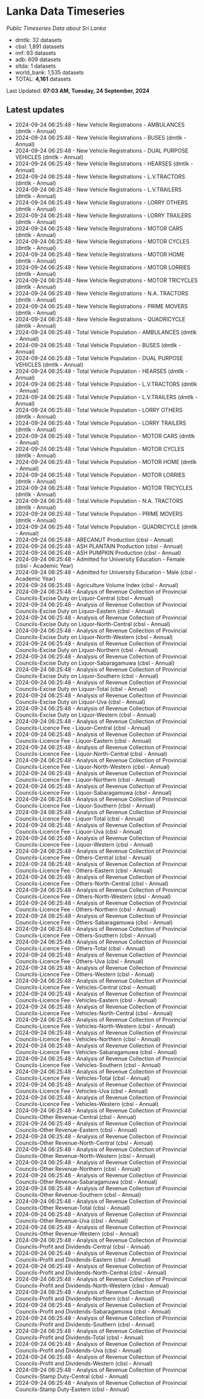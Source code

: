 # Lanka Data Timeseries
*Public Timeseries Data about Sri Lanka*

* dmtlk: 32 datasets
* cbsl: 1,891 datasets
* imf: 93 datasets
* adb: 609 datasets
* sltda: 1 datasets
* world_bank: 1,535 datasets
* TOTAL: **4,161** datasets

Last Updated: **07:03 AM, Tuesday, 24 September, 2024**

## Latest updates

* 2024-09-24 06:25:48 - New Vehicle Registrations - AMBULANCES (dmtlk - Annual)
* 2024-09-24 06:25:48 - New Vehicle Registrations - BUSES (dmtlk - Annual)
* 2024-09-24 06:25:48 - New Vehicle Registrations - DUAL PURPOSE VEHICLES (dmtlk - Annual)
* 2024-09-24 06:25:48 - New Vehicle Registrations - HEARSES (dmtlk - Annual)
* 2024-09-24 06:25:48 - New Vehicle Registrations - L.V.TRACTORS (dmtlk - Annual)
* 2024-09-24 06:25:48 - New Vehicle Registrations - L.V.TRAILERS (dmtlk - Annual)
* 2024-09-24 06:25:48 - New Vehicle Registrations - LORRY OTHERS (dmtlk - Annual)
* 2024-09-24 06:25:48 - New Vehicle Registrations - LORRY TRAILERS (dmtlk - Annual)
* 2024-09-24 06:25:48 - New Vehicle Registrations - MOTOR CARS (dmtlk - Annual)
* 2024-09-24 06:25:48 - New Vehicle Registrations - MOTOR CYCLES (dmtlk - Annual)
* 2024-09-24 06:25:48 - New Vehicle Registrations - MOTOR HOME (dmtlk - Annual)
* 2024-09-24 06:25:48 - New Vehicle Registrations - MOTOR LORRIES (dmtlk - Annual)
* 2024-09-24 06:25:48 - New Vehicle Registrations - MOTOR TRICYCLES (dmtlk - Annual)
* 2024-09-24 06:25:48 - New Vehicle Registrations - N.A. TRACTORS (dmtlk - Annual)
* 2024-09-24 06:25:48 - New Vehicle Registrations - PRIME MOVERS (dmtlk - Annual)
* 2024-09-24 06:25:48 - New Vehicle Registrations - QUADRICYCLE (dmtlk - Annual)
* 2024-09-24 06:25:48 - Total Vehicle Population - AMBULANCES (dmtlk - Annual)
* 2024-09-24 06:25:48 - Total Vehicle Population - BUSES (dmtlk - Annual)
* 2024-09-24 06:25:48 - Total Vehicle Population - DUAL PURPOSE VEHICLES (dmtlk - Annual)
* 2024-09-24 06:25:48 - Total Vehicle Population - HEARSES (dmtlk - Annual)
* 2024-09-24 06:25:48 - Total Vehicle Population - L.V.TRACTORS (dmtlk - Annual)
* 2024-09-24 06:25:48 - Total Vehicle Population - L.V.TRAILERS (dmtlk - Annual)
* 2024-09-24 06:25:48 - Total Vehicle Population - LORRY OTHERS (dmtlk - Annual)
* 2024-09-24 06:25:48 - Total Vehicle Population - LORRY TRAILERS (dmtlk - Annual)
* 2024-09-24 06:25:48 - Total Vehicle Population - MOTOR CARS (dmtlk - Annual)
* 2024-09-24 06:25:48 - Total Vehicle Population - MOTOR CYCLES (dmtlk - Annual)
* 2024-09-24 06:25:48 - Total Vehicle Population - MOTOR HOME (dmtlk - Annual)
* 2024-09-24 06:25:48 - Total Vehicle Population - MOTOR LORRIES (dmtlk - Annual)
* 2024-09-24 06:25:48 - Total Vehicle Population - MOTOR TRICYCLES (dmtlk - Annual)
* 2024-09-24 06:25:48 - Total Vehicle Population - N.A. TRACTORS (dmtlk - Annual)
* 2024-09-24 06:25:48 - Total Vehicle Population - PRIME MOVERS (dmtlk - Annual)
* 2024-09-24 06:25:48 - Total Vehicle Population - QUADRICYCLE (dmtlk - Annual)
* 2024-09-24 06:25:48 - ARECANUT Production (cbsl - Annual)
* 2024-09-24 06:25:48 - ASH PLANTAIN Production (cbsl - Annual)
* 2024-09-24 06:25:48 - ASH PUMPKIN Production (cbsl - Annual)
* 2024-09-24 06:25:48 - Admitted for University Education - Female (cbsl - Academic Year)
* 2024-09-24 06:25:48 - Admitted for University Education - Male (cbsl - Academic Year)
* 2024-09-24 06:25:48 - Agriculture Volume Index (cbsl - Annual)
* 2024-09-24 06:25:48 - Analysis of Revenue Collection of Provincial Councils-Excise Duty on Liquor-Central (cbsl - Annual)
* 2024-09-24 06:25:48 - Analysis of Revenue Collection of Provincial Councils-Excise Duty on Liquor-Eastern (cbsl - Annual)
* 2024-09-24 06:25:48 - Analysis of Revenue Collection of Provincial Councils-Excise Duty on Liquor-North-Central (cbsl - Annual)
* 2024-09-24 06:25:48 - Analysis of Revenue Collection of Provincial Councils-Excise Duty on Liquor-North-Western (cbsl - Annual)
* 2024-09-24 06:25:48 - Analysis of Revenue Collection of Provincial Councils-Excise Duty on Liquor-Northern (cbsl - Annual)
* 2024-09-24 06:25:48 - Analysis of Revenue Collection of Provincial Councils-Excise Duty on Liquor-Sabaragamuwa (cbsl - Annual)
* 2024-09-24 06:25:48 - Analysis of Revenue Collection of Provincial Councils-Excise Duty on Liquor-Southern (cbsl - Annual)
* 2024-09-24 06:25:48 - Analysis of Revenue Collection of Provincial Councils-Excise Duty on Liquor-Total (cbsl - Annual)
* 2024-09-24 06:25:48 - Analysis of Revenue Collection of Provincial Councils-Excise Duty on Liquor-Uva (cbsl - Annual)
* 2024-09-24 06:25:48 - Analysis of Revenue Collection of Provincial Councils-Excise Duty on Liquor-Western (cbsl - Annual)
* 2024-09-24 06:25:48 - Analysis of Revenue Collection of Provincial Councils-Licence Fee - Liquor-Central (cbsl - Annual)
* 2024-09-24 06:25:48 - Analysis of Revenue Collection of Provincial Councils-Licence Fee - Liquor-Eastern (cbsl - Annual)
* 2024-09-24 06:25:48 - Analysis of Revenue Collection of Provincial Councils-Licence Fee - Liquor-North-Central (cbsl - Annual)
* 2024-09-24 06:25:48 - Analysis of Revenue Collection of Provincial Councils-Licence Fee - Liquor-North-Western (cbsl - Annual)
* 2024-09-24 06:25:48 - Analysis of Revenue Collection of Provincial Councils-Licence Fee - Liquor-Northern (cbsl - Annual)
* 2024-09-24 06:25:48 - Analysis of Revenue Collection of Provincial Councils-Licence Fee - Liquor-Sabaragamuwa (cbsl - Annual)
* 2024-09-24 06:25:48 - Analysis of Revenue Collection of Provincial Councils-Licence Fee - Liquor-Southern (cbsl - Annual)
* 2024-09-24 06:25:48 - Analysis of Revenue Collection of Provincial Councils-Licence Fee - Liquor-Total (cbsl - Annual)
* 2024-09-24 06:25:48 - Analysis of Revenue Collection of Provincial Councils-Licence Fee - Liquor-Uva (cbsl - Annual)
* 2024-09-24 06:25:48 - Analysis of Revenue Collection of Provincial Councils-Licence Fee - Liquor-Western (cbsl - Annual)
* 2024-09-24 06:25:48 - Analysis of Revenue Collection of Provincial Councils-Licence Fee - Others-Central (cbsl - Annual)
* 2024-09-24 06:25:48 - Analysis of Revenue Collection of Provincial Councils-Licence Fee - Others-Eastern (cbsl - Annual)
* 2024-09-24 06:25:48 - Analysis of Revenue Collection of Provincial Councils-Licence Fee - Others-North-Central (cbsl - Annual)
* 2024-09-24 06:25:48 - Analysis of Revenue Collection of Provincial Councils-Licence Fee - Others-North-Western (cbsl - Annual)
* 2024-09-24 06:25:48 - Analysis of Revenue Collection of Provincial Councils-Licence Fee - Others-Northern (cbsl - Annual)
* 2024-09-24 06:25:48 - Analysis of Revenue Collection of Provincial Councils-Licence Fee - Others-Sabaragamuwa (cbsl - Annual)
* 2024-09-24 06:25:48 - Analysis of Revenue Collection of Provincial Councils-Licence Fee - Others-Southern (cbsl - Annual)
* 2024-09-24 06:25:48 - Analysis of Revenue Collection of Provincial Councils-Licence Fee - Others-Total (cbsl - Annual)
* 2024-09-24 06:25:48 - Analysis of Revenue Collection of Provincial Councils-Licence Fee - Others-Uva (cbsl - Annual)
* 2024-09-24 06:25:48 - Analysis of Revenue Collection of Provincial Councils-Licence Fee - Others-Western (cbsl - Annual)
* 2024-09-24 06:25:48 - Analysis of Revenue Collection of Provincial Councils-Licence Fee - Vehicles-Central (cbsl - Annual)
* 2024-09-24 06:25:48 - Analysis of Revenue Collection of Provincial Councils-Licence Fee - Vehicles-Eastern (cbsl - Annual)
* 2024-09-24 06:25:48 - Analysis of Revenue Collection of Provincial Councils-Licence Fee - Vehicles-North-Central (cbsl - Annual)
* 2024-09-24 06:25:48 - Analysis of Revenue Collection of Provincial Councils-Licence Fee - Vehicles-North-Western (cbsl - Annual)
* 2024-09-24 06:25:48 - Analysis of Revenue Collection of Provincial Councils-Licence Fee - Vehicles-Northern (cbsl - Annual)
* 2024-09-24 06:25:48 - Analysis of Revenue Collection of Provincial Councils-Licence Fee - Vehicles-Sabaragamuwa (cbsl - Annual)
* 2024-09-24 06:25:48 - Analysis of Revenue Collection of Provincial Councils-Licence Fee - Vehicles-Southern (cbsl - Annual)
* 2024-09-24 06:25:48 - Analysis of Revenue Collection of Provincial Councils-Licence Fee - Vehicles-Total (cbsl - Annual)
* 2024-09-24 06:25:48 - Analysis of Revenue Collection of Provincial Councils-Licence Fee - Vehicles-Uva (cbsl - Annual)
* 2024-09-24 06:25:48 - Analysis of Revenue Collection of Provincial Councils-Licence Fee - Vehicles-Western (cbsl - Annual)
* 2024-09-24 06:25:48 - Analysis of Revenue Collection of Provincial Councils-Other Revenue-Central (cbsl - Annual)
* 2024-09-24 06:25:48 - Analysis of Revenue Collection of Provincial Councils-Other Revenue-Eastern (cbsl - Annual)
* 2024-09-24 06:25:48 - Analysis of Revenue Collection of Provincial Councils-Other Revenue-North-Central (cbsl - Annual)
* 2024-09-24 06:25:48 - Analysis of Revenue Collection of Provincial Councils-Other Revenue-North-Western (cbsl - Annual)
* 2024-09-24 06:25:48 - Analysis of Revenue Collection of Provincial Councils-Other Revenue-Northern (cbsl - Annual)
* 2024-09-24 06:25:48 - Analysis of Revenue Collection of Provincial Councils-Other Revenue-Sabaragamuwa (cbsl - Annual)
* 2024-09-24 06:25:48 - Analysis of Revenue Collection of Provincial Councils-Other Revenue-Southern (cbsl - Annual)
* 2024-09-24 06:25:48 - Analysis of Revenue Collection of Provincial Councils-Other Revenue-Total (cbsl - Annual)
* 2024-09-24 06:25:48 - Analysis of Revenue Collection of Provincial Councils-Other Revenue-Uva (cbsl - Annual)
* 2024-09-24 06:25:48 - Analysis of Revenue Collection of Provincial Councils-Other Revenue-Western (cbsl - Annual)
* 2024-09-24 06:25:48 - Analysis of Revenue Collection of Provincial Councils-Profit and Dividends-Central (cbsl - Annual)
* 2024-09-24 06:25:48 - Analysis of Revenue Collection of Provincial Councils-Profit and Dividends-Eastern (cbsl - Annual)
* 2024-09-24 06:25:48 - Analysis of Revenue Collection of Provincial Councils-Profit and Dividends-North-Central (cbsl - Annual)
* 2024-09-24 06:25:48 - Analysis of Revenue Collection of Provincial Councils-Profit and Dividends-North-Western (cbsl - Annual)
* 2024-09-24 06:25:48 - Analysis of Revenue Collection of Provincial Councils-Profit and Dividends-Northern (cbsl - Annual)
* 2024-09-24 06:25:48 - Analysis of Revenue Collection of Provincial Councils-Profit and Dividends-Sabaragamuwa (cbsl - Annual)
* 2024-09-24 06:25:48 - Analysis of Revenue Collection of Provincial Councils-Profit and Dividends-Southern (cbsl - Annual)
* 2024-09-24 06:25:48 - Analysis of Revenue Collection of Provincial Councils-Profit and Dividends-Total (cbsl - Annual)
* 2024-09-24 06:25:48 - Analysis of Revenue Collection of Provincial Councils-Profit and Dividends-Uva (cbsl - Annual)
* 2024-09-24 06:25:48 - Analysis of Revenue Collection of Provincial Councils-Profit and Dividends-Western (cbsl - Annual)
* 2024-09-24 06:25:48 - Analysis of Revenue Collection of Provincial Councils-Stamp Duty-Central (cbsl - Annual)
* 2024-09-24 06:25:48 - Analysis of Revenue Collection of Provincial Councils-Stamp Duty-Eastern (cbsl - Annual)